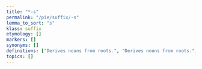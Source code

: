 ```yaml
---
title: "*-s"
permalink: "/pie/suffix/-s"
lemma_to_sort: "s"
klass: suffix
etymology: []
markers: []
synonyms: []
definitions: ["Derives nouns from roots.", "Derives nouns from roots.", "Derives nouns from roots.", "Derives nouns from roots."]
topics: []
---
```

